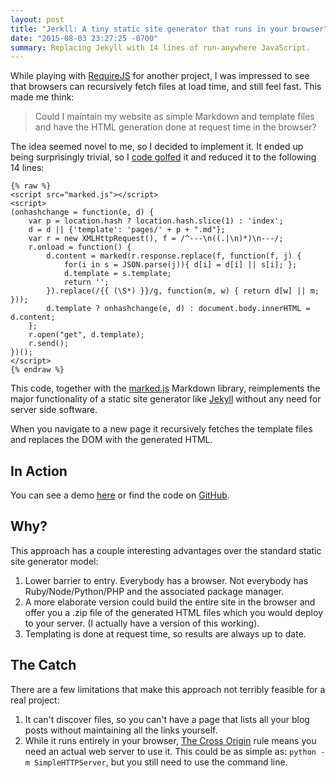 ```yaml
---
layout: post
title: "Jerkll: A tiny static site generator that runs in your browser"
date: "2015-08-03 23:27:25 -0700"
summary: Replacing Jekyll with 14 lines of run-anywhere JavaScript.
---
```


While playing with [RequireJS](http://requirejs.org) for another project,
I was impressed to see that browsers can recursively fetch files at load time,
and still feel fast. This made me think:

> Could I maintain my website as simple Markdown and template files and have
> the HTML generation done at request time in the browser?

The idea seemed novel to me, so I decided to implement it. It ended up being
surprisingly trivial, so  I [code
golfed](https://en.wikipedia.org/wiki/Code_golf) it and reduced it to the
following 14 lines:

    {% raw %}
    <script src="marked.js"></script>
    <script>
    (onhashchange = function(e, d) {
        var p = location.hash ? location.hash.slice(1) : 'index';
        d = d || {'template': 'pages/' + p + ".md"};
        var r = new XMLHttpRequest(), f = /^---\n((.|\n)*)\n---/;
        r.onload = function() {
            d.content = marked(r.response.replace(f, function(f, j) {
                for(i in s = JSON.parse(j)){ d[i] = d[i] || s[i]; };
                d.template = s.template;
                return '';
            }).replace(/{{ (\S*) }}/g, function(m, w) { return d[w] || m; }));
            d.template ? onhashchange(e, d) : document.body.innerHTML = d.content;
        };
        r.open("get", d.template);
        r.send();
    })();
    </script>
    {% endraw %}

This code, together with the [marked.js](https://github.com/chjj/marked)
Markdown library, reimplements the major functionality of a static site
generator like [Jekyll](http://jekyllrb.com/) without any need for server side
software.

When you navigate to a new page it recursively fetches the template files and
replaces the DOM with the generated HTML.

## In Action

You can see a demo [here](https://jordaneldredge.com/projects/jerkll/) or find
the code on [GitHub](https://github.com/captbaritone/jerkll).

## Why?

This approach has a couple interesting advantages over the standard static site
generator model:

1. Lower barrier to entry. Everybody has a browser. Not everybody has
   Ruby/Node/Python/PHP and the associated package manager.
2. A more elaborate version could build the entire site in the browser and
   offer you a .zip file of the generated HTML files which you would deploy to
   your server. (I actually have a version of this working).
3. Templating is done at request time, so results are always up to date.

## The Catch

There are a few limitations that make this approach not terribly feasible for
a real project:

1. It can't discover files, so you can't have a page that lists all your blog
   posts without maintaining all the links yourself.
2. While it runs entirely in your browser, [The Cross
   Origin](https://developer.mozilla.org/en-US/docs/Web/HTTP/Access_control_CORS)
   rule means you need an actual web server to use it. This could be as simple
   as: `python -m SimpleHTTPServer`, but you still need to use the command
   line.
